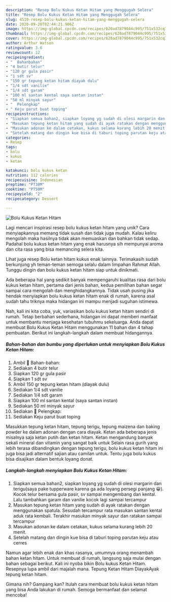 ```yaml
---
description: "Resep Bolu Kukus Ketan Hitam yang Menggugah Selera"
title: "Resep Bolu Kukus Ketan Hitam yang Menggugah Selera"
slug: 4510-resep-bolu-kukus-ketan-hitam-yang-menggugah-selera
date: 2020-09-28T02:44:21.906Z
image: https://img-global.cpcdn.com/recipes/620ad7879044c995/751x532cq70/bolu-kukus-ketan-hitam-foto-resep-utama.jpg
thumbnail: https://img-global.cpcdn.com/recipes/620ad7879044c995/751x532cq70/bolu-kukus-ketan-hitam-foto-resep-utama.jpg
cover: https://img-global.cpcdn.com/recipes/620ad7879044c995/751x532cq70/bolu-kukus-ketan-hitam-foto-resep-utama.jpg
author: Arthur Watson
ratingvalue: 3.6
reviewcount: 12
recipeingredient:
- "  Bahanbahan"
- "4 butir telur"
- "120 gr gula pasir"
- "1 sdt sv"
- "150 gr tepung ketan hitam diayak dulu"
- "1/4 sdt vanilie"
- "1/4 sdt garam"
- "100 ml santan kental saya santan instan"
- "50 ml minyak sayur"
- "  Pelengkap"
- " Keju parut buat toping"
recipeinstructions:
- "Siapkan semua bahan2, siapkan loyang yg sudah di olesi margarin dan terigu(saya pake tupperware karena ga ada loyang persegi panjang 😀). Kocok telur bersama gula pasir, sv sampai mengembang dan kental. Lalu tambahkan garam dan vanilie kocok lagi sampai tercampur"
- "Masukan tepung ketan hitam yang sudah di ayak ratakan dengan menggunakan spatula. Sesudah tercampur rata masukan santan kental aduk rata kembali. Terakhir masukan minyak sayur dan ratakan sampai tercampur"
- "Masukan adonan ke dalam cetakan, kukus selama kurang lebih 20 menit."
- "Setelah matang dan dingin kue bisa di taburi toping parutan keju atau cerres"
categories:
- Resep
tags:
- bolu
- kukus
- ketan

katakunci: bolu kukus ketan 
nutrition: 112 calories
recipecuisine: Indonesian
preptime: "PT30M"
cooktime: "PT50M"
recipeyield: "2"
recipecategory: Dessert

---
```



![Bolu Kukus Ketan Hitam](https://img-global.cpcdn.com/recipes/620ad7879044c995/751x532cq70/bolu-kukus-ketan-hitam-foto-resep-utama.jpg)

Lagi mencari inspirasi resep bolu kukus ketan hitam yang unik? Cara menyiapkannya memang tidak susah dan tidak juga mudah. Kalau keliru mengolah maka hasilnya tidak akan memuaskan dan bahkan tidak sedap. Padahal bolu kukus ketan hitam yang enak harusnya sih mempunyai aroma dan cita rasa yang bisa memancing selera kita.

Lihat juga resep Bolu ketan hitam kukus enak lainnya. Terimakasih sudah berkunjung yh teman-teman semoga selalu dalam limpahan Rahmat Allah. Tunggu dingin dan bolu kukus ketan hitam siap untuk dinikmati.

Ada beberapa hal yang sedikit banyak mempengaruhi kualitas rasa dari bolu kukus ketan hitam, pertama dari jenis bahan, kedua pemilihan bahan segar sampai cara mengolah dan menghidangkannya. Tidak usah pusing jika hendak menyiapkan bolu kukus ketan hitam enak di rumah, karena asal sudah tahu triknya maka hidangan ini mampu menjadi suguhan istimewa.


Nah, kali ini kita coba, yuk, variasikan bolu kukus ketan hitam sendiri di rumah. Tetap berbahan sederhana, hidangan ini dapat memberi manfaat untuk membantu menjaga kesehatan tubuhmu sekeluarga. Anda dapat membuat Bolu Kukus Ketan Hitam menggunakan 11 bahan dan 4 tahap pembuatan. Berikut ini langkah-langkah dalam membuat hidangannya.

<!--inarticleads1-->

##### Bahan-bahan dan bumbu yang diperlukan untuk menyiapkan Bolu Kukus Ketan Hitam:

1. Ambil  🍰 Bahan-bahan:
1. Sediakan 4 butir telur
1. Siapkan 120 gr gula pasir
1. Siapkan 1 sdt sv
1. Ambil 150 gr tepung ketan hitam (diayak dulu)
1. Sediakan 1/4 sdt vanilie
1. Sediakan 1/4 sdt garam
1. Siapkan 100 ml santan kental (saya santan instan)
1. Sediakan 50 ml minyak sayur
1. Sediakan  🍰 Pelengkap:
1. Sediakan  Keju parut buat toping


Masukkan tepung ketan hitam, tepung terigu, tepung maizena dan baking powder ke dalam adonan dengan cara diayak. Ketan ada beberapa jenis misalnya saja ketan putih dan ketan hitam. Ketan mengandung banyak sekali mineral dan vitamin yang sangat baik untuk Selain rasa gurih yang lebih terasa dibandingkan dengan tepung terigu, bolu kukus ketan hitam ini juga bisa jadi alternatif sajian atau camilan untuk. Tentu juga bolu kukus bisa disajikan dalam bentuk loyang donat. 

<!--inarticleads2-->

##### Langkah-langkah menyiapkan Bolu Kukus Ketan Hitam:

1. Siapkan semua bahan2, siapkan loyang yg sudah di olesi margarin dan terigu(saya pake tupperware karena ga ada loyang persegi panjang 😀). Kocok telur bersama gula pasir, sv sampai mengembang dan kental. Lalu tambahkan garam dan vanilie kocok lagi sampai tercampur
1. Masukan tepung ketan hitam yang sudah di ayak ratakan dengan menggunakan spatula. Sesudah tercampur rata masukan santan kental aduk rata kembali. Terakhir masukan minyak sayur dan ratakan sampai tercampur
1. Masukan adonan ke dalam cetakan, kukus selama kurang lebih 20 menit.
1. Setelah matang dan dingin kue bisa di taburi toping parutan keju atau cerres


Namun agar lebih enak dan khas rasanya, umumnya orang menambah bahan ketan hitam. Untuk membuat di rumah, langsung saja mulai dengan bahan sebagai berikut. Kali ini nyoba bikin Bolu kukus Ketan Hitam. Resepnya lupa ambil dari majalah mana. Tepung Ketan Hitam DiayakAyak tepung ketan hitam. 

Gimana nih? Gampang kan? Itulah cara membuat bolu kukus ketan hitam yang bisa Anda lakukan di rumah. Semoga bermanfaat dan selamat mencoba!
